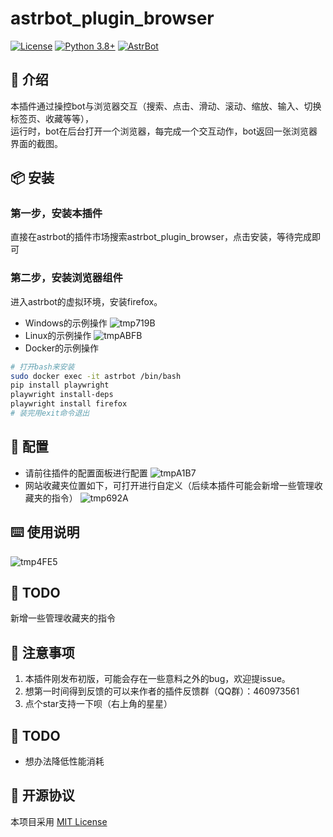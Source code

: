 # astrbot_plugin_browser


[![License](https://img.shields.io/badge/License-MIT-green.svg)](https://opensource.org/licenses/MIT)
[![Python 3.8+](https://img.shields.io/badge/Python-3.8%2B-blue.svg)](https://www.python.org/)
[![AstrBot](https://img.shields.io/badge/AstrBot-3.4%2B-orange.svg)](https://github.com/Soulter/AstrBot)

## 🤝 介绍
本插件通过操控bot与浏览器交互（搜索、点击、滑动、滚动、缩放、输入、切换标签页、收藏等等），  
运行时，bot在后台打开一个浏览器，每完成一个交互动作，bot返回一张浏览器界面的截图。


## 📦 安装

### 第一步，安装本插件
直接在astrbot的插件市场搜索astrbot_plugin_browser，点击安装，等待完成即可

### 第二步，安装浏览器组件
进入astrbot的虚拟环境，安装firefox。
- Windows的示例操作
![tmp719B](https://github.com/user-attachments/assets/7a587972-fd47-41d5-bc0a-26694550be18)
- Linux的示例操作
![tmpABFB](https://github.com/user-attachments/assets/646edf2d-22fe-40ad-8876-aad285cf7aca)
- Docker的示例操作

```bash
# 打开bash来安装
sudo docker exec -it astrbot /bin/bash
pip install playwright
playwright install-deps
playwright install firefox
# 装完用exit命令退出
```
## 🤝 配置
- 请前往插件的配置面板进行配置
  ![tmpA1B7](https://github.com/user-attachments/assets/9ca5bd1a-80fb-41cc-a9d7-acb66c841af7)
- 网站收藏夹位置如下，可打开进行自定义（后续本插件可能会新增一些管理收藏夹的指令）
  ![tmp692A](https://github.com/user-attachments/assets/d809f0f4-308f-4ad2-a555-e79ac72f3154)

## ⌨️ 使用说明
![tmp4FE5](https://github.com/user-attachments/assets/365e4a07-5ada-4f60-ac0c-c0c562d9633e)


## 🤝 TODO
新增一些管理收藏夹的指令

## 📌 注意事项
1. 本插件刚发布初版，可能会存在一些意料之外的bug，欢迎提issue。
2. 想第一时间得到反馈的可以来作者的插件反馈群（QQ群）：460973561
3. 点个star支持一下呗（右上角的星星）


## 🤝 TODO
- 想办法降低性能消耗


## 📜 开源协议
本项目采用 [MIT License](LICENSE)
